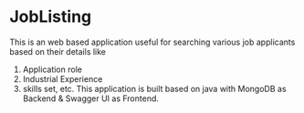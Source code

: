 # JobListing
This is an web based application useful for searching various job applicants based on their details like 
1. Application role
2. Industrial Experience
3. skills set, etc.
This application is built based on java with MongoDB as Backend & Swagger UI as Frontend.
